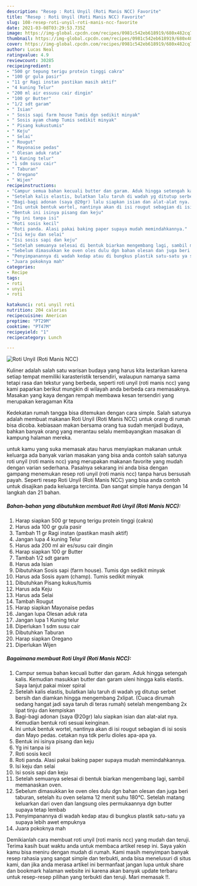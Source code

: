 ```yaml
---
description: "Resep : Roti Unyil (Roti Manis NCC) Favorite"
title: "Resep : Roti Unyil (Roti Manis NCC) Favorite"
slug: 108-resep-roti-unyil-roti-manis-ncc-favorite
date: 2021-03-08T03:29:53.735Z
image: https://img-global.cpcdn.com/recipes/0981c542eb618919/680x482cq70/roti-unyil-roti-manis-ncc-foto-resep-utama.jpg
thumbnail: https://img-global.cpcdn.com/recipes/0981c542eb618919/680x482cq70/roti-unyil-roti-manis-ncc-foto-resep-utama.jpg
cover: https://img-global.cpcdn.com/recipes/0981c542eb618919/680x482cq70/roti-unyil-roti-manis-ncc-foto-resep-utama.jpg
author: Lucas Neal
ratingvalue: 4.9
reviewcount: 30285
recipeingredient:
- "500 gr tepung terigu protein tinggi cakra"
- "100 gr gula pasir"
- "11 gr Ragi instan pastikan masih aktif"
- "4 kuning Telur"
- "200 ml air essusu cair dingin"
- "100 gr Butter"
- "1/2 sdt garam"
- " Isian"
- " Sosis sapi farm house Tumis dgn sedikit minyak"
- " Sosis ayam champ Tumis sedikit minyak"
- " Pisang kukustumis"
- " Keju"
- " Selai"
- " Rougut"
- " Mayonaise pedas"
- " Olesan aduk rata"
- "1 Kuning telur"
- "1 sdm susu cair"
- " Taburan"
- " Oregano"
- " Wijen"
recipeinstructions:
- "Campur semua bahan kecuali butter dan garam. Aduk hingga setengah kalis. Kemudian masukkan butter dan garam uleni hingga kalis elastis. Saya lanjut pakai mixer spiral"
- "Setelah kalis elastis, bulatkan lalu taruh di wadah yg ditutup serbet bersih dan diamkan hingga mengembang 2xlipat. (Cuaca dirumah sedang hangat jadi saya taruh di teras rumah) setelah mengembang 2x lipat tinju dan kempiskan"
- "Bagi-bagi adonan (saya @20gr) lalu siapkan isian dan alat-alat nya. Kemudian bentuk roti sesuai keinginan."
- "Ini untuk bentuk wortel, nantinya akan di isi rougut sebagian di isi sosis dan Mayo pedas. cetakan nya tdk perlu dioles apa-apa ya."
- "Bentuk ini isinya pisang dan keju"
- "Yg ini tanpa isi"
- "Roti sosis kecil"
- "Roti panda. Alasi pakai baking paper supaya mudah memindahkannya."
- "Isi keju dan selai"
- "Isi sosis sapi dan keju"
- "Setelah semuanya selesai di bentuk biarkan mengembang lagi, sambil memanaskan oven."
- "Sebelum dimasukkan ke oven oles dulu dgn bahan olesan dan juga beri taburan, setelah itu oven selama 12 menit suhu 180°C. Setelah matang keluarkan dari oven dan langsung oles permukaannya dgn butter supaya tetap lembab"
- "Penyimpanannya di wadah kedap atau di bungkus plastik satu-satu ya supaya lebih awet empuknya"
- "Juara pokoknya mah"
categories:
- Recipe
tags:
- roti
- unyil
- roti

katakunci: roti unyil roti 
nutrition: 204 calories
recipecuisine: American
preptime: "PT29M"
cooktime: "PT47M"
recipeyield: "1"
recipecategory: Lunch

---
```



![Roti Unyil (Roti Manis NCC)](https://img-global.cpcdn.com/recipes/0981c542eb618919/680x482cq70/roti-unyil-roti-manis-ncc-foto-resep-utama.jpg)

Kuliner adalah salah satu warisan budaya yang harus kita lestarikan karena setiap tempat memiliki karasteristik tersendiri, walaupun namanya sama tetapi rasa dan tekstur yang berbeda, seperti roti unyil (roti manis ncc) yang kami paparkan berikut mungkin di wilayah anda berbeda cara memasaknya. Masakan yang kaya dengan rempah membawa kesan tersendiri yang merupakan keragaman Kita

Kedekatan rumah tangga bisa ditemukan dengan cara simple. Salah satunya adalah membuat makanan Roti Unyil (Roti Manis NCC) untuk orang di rumah bisa dicoba. kebiasaan makan bersama orang tua sudah menjadi budaya, bahkan banyak orang yang merantau selalu membayangkan masakan di kampung halaman mereka.



untuk kamu yang suka memasak atau harus menyiapkan makanan untuk keluarga ada banyak varian masakan yang bisa anda contoh salah satunya roti unyil (roti manis ncc) yang merupakan makanan favorite yang mudah dengan varian sederhana. Pasalnya sekarang ini anda bisa dengan gampang menemukan resep roti unyil (roti manis ncc) tanpa harus bersusah payah.
Seperti resep Roti Unyil (Roti Manis NCC) yang bisa anda contoh untuk disajikan pada keluarga tercinta. Dan sangat simple hanya dengan 14 langkah dan 21 bahan.


<!--inarticleads1-->

##### Bahan-bahan yang dibutuhkan membuat Roti Unyil (Roti Manis NCC):

1. Harap siapkan 500 gr tepung terigu protein tinggi (cakra)
1. Harus ada 100 gr gula pasir
1. Tambah 11 gr Ragi instan (pastikan masih aktif)
1. Jangan lupa 4 kuning Telur
1. Harus ada 200 ml air es/susu cair dingin
1. Harap siapkan 100 gr Butter
1. Tambah 1/2 sdt garam
1. Harus ada  Isian
1. Dibutuhkan  Sosis sapi (farm house). Tumis dgn sedikit minyak
1. Harus ada  Sosis ayam (champ). Tumis sedikit minyak
1. Dibutuhkan  Pisang kukus/tumis
1. Harus ada  Keju
1. Harus ada  Selai
1. Tambah  Rougut
1. Harap siapkan  Mayonaise pedas
1. Jangan lupa  Olesan aduk rata
1. Jangan lupa 1 Kuning telur
1. Diperlukan 1 sdm susu cair
1. Dibutuhkan  Taburan
1. Harap siapkan  Oregano
1. Diperlukan  Wijen




<!--inarticleads2-->

##### Bagaimana membuat  Roti Unyil (Roti Manis NCC):

1. Campur semua bahan kecuali butter dan garam. Aduk hingga setengah kalis. Kemudian masukkan butter dan garam uleni hingga kalis elastis. Saya lanjut pakai mixer spiral
1. Setelah kalis elastis, bulatkan lalu taruh di wadah yg ditutup serbet bersih dan diamkan hingga mengembang 2xlipat. (Cuaca dirumah sedang hangat jadi saya taruh di teras rumah) setelah mengembang 2x lipat tinju dan kempiskan
1. Bagi-bagi adonan (saya @20gr) lalu siapkan isian dan alat-alat nya. Kemudian bentuk roti sesuai keinginan.
1. Ini untuk bentuk wortel, nantinya akan di isi rougut sebagian di isi sosis dan Mayo pedas. cetakan nya tdk perlu dioles apa-apa ya.
1. Bentuk ini isinya pisang dan keju
1. Yg ini tanpa isi
1. Roti sosis kecil
1. Roti panda. Alasi pakai baking paper supaya mudah memindahkannya.
1. Isi keju dan selai
1. Isi sosis sapi dan keju
1. Setelah semuanya selesai di bentuk biarkan mengembang lagi, sambil memanaskan oven.
1. Sebelum dimasukkan ke oven oles dulu dgn bahan olesan dan juga beri taburan, setelah itu oven selama 12 menit suhu 180°C. Setelah matang keluarkan dari oven dan langsung oles permukaannya dgn butter supaya tetap lembab
1. Penyimpanannya di wadah kedap atau di bungkus plastik satu-satu ya supaya lebih awet empuknya
1. Juara pokoknya mah




Demikianlah cara membuat roti unyil (roti manis ncc) yang mudah dan teruji. Terima kasih buat waktu anda untuk membaca artikel resep ini. Saya yakin kamu bisa meniru dengan mudah di rumah. Kami masih menyimpan banyak resep rahasia yang sangat simple dan terbukti, anda bisa menelusuri di situs kami, dan jika anda merasa artikel ini bermanfaat jangan lupa untuk share dan bookmark halaman website ini karena akan banyak update terbaru untuk resep-resep pilihan yang terbukti dan teruji. Mari memasak !!. 
